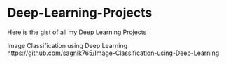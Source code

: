 # Deep-Learning-Projects
Here is the gist of all my Deep Learning Projects

Image Classification using Deep Learning    https://github.com/sagnik765/Image-Classification-using-Deep-Learning
